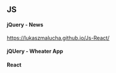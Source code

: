 ## JS

#### jQuery - News
https://lukaszmalucha.github.io/Js-React/
#### jQUery - Wheater App

#### React